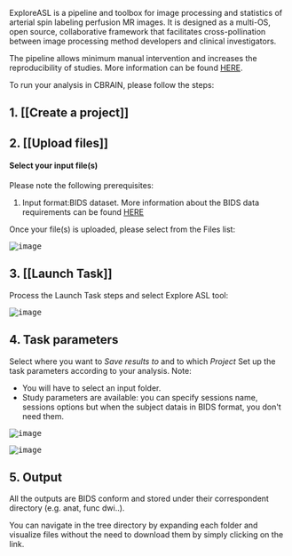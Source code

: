 ExploreASL is a pipeline and toolbox for image processing and statistics of arterial spin labeling perfusion MR images. 
It is designed as a multi-OS, open source, collaborative framework that facilitates cross-pollination between image processing method developers and clinical investigators.

The pipeline allows minimum manual intervention and increases the reproducibility of studies.
More information can be found [HERE](https://exploreasl.github.io/Documentation/1.9.0/).

To run your analysis in CBRAIN, please follow the steps: 

## 1. [[Create a project]]

## 2. [[Upload files]]

#### Select your input file(s)

Please note the following prerequisites:
1. Input format:BIDS dataset. 
More information about the BIDS data requirements can be found [HERE](https://sites.google.com/view/exploreasl/tutorials/how-to-start-exploreasl)

Once your file(s) is uploaded, please select from the Files list:

<kbd>![image](https://github.com/aces/cbrain/assets/115739667/970b7768-7d05-41b3-adee-3d09dfd9a159)</kbd>

## 3. [[Launch Task]]

Process the Launch Task steps and select Explore ASL tool:
 
<kbd>![image](https://github.com/aces/cbrain/assets/115739667/0c634375-9843-4c70-97cd-fb9de0cb3f4e)</kbd>

## 4. Task parameters

Select where you want to _Save results to_ and to which _Project_
Set up the task parameters according to your analysis.
Note: 
* You will have to select an input folder. 
* Study parameters are available: you can specify sessions name, sessions options but when the subject datais in BIDS format, you don't need them.

<kbd>![image](https://github.com/aces/cbrain/assets/115739667/df39bffe-5a28-4a67-8847-9d0c2d286f10)</kbd>

<kbd>![image](https://github.com/aces/cbrain/assets/115739667/832009be-b4b5-4008-90be-0a605e80b0fb)</kbd>

## 5. Output 

All the outputs are BIDS conform and stored under their correspondent directory (e.g. anat, func dwi..). 

You can navigate in the tree directory by expanding each folder and visualize files without the need to download them by simply clicking on the link.
